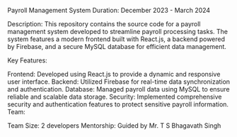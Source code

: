 Payroll Management System
Duration: December 2023 - March 2024

Description:
This repository contains the source code for a payroll management system developed to streamline payroll processing tasks. The system features a modern frontend built with React.js, a backend powered by Firebase, and a secure MySQL database for efficient data management.

Key Features:

Frontend: Developed using React.js to provide a dynamic and responsive user interface.
Backend: Utilized Firebase for real-time data synchronization and authentication.
Database: Managed payroll data using MySQL to ensure reliable and scalable data storage.
Security: Implemented comprehensive security and authentication features to protect sensitive payroll information.
Team:

Team Size: 2 developers
Mentorship: Guided by Mr. T S Bhagavath Singh
